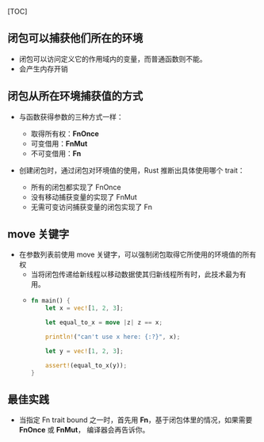 
[TOC]

## 闭包可以捕获他们所在的环境
- 闭包可以访问定义它的作用域内的变量，而普通函数则不能。
- 会产生内存开销


## 闭包从所在环境捕获值的方式
- 与函数获得参数的三种方式一样：
  - 取得所有权：**FnOnce**
  - 可变借用：**FnMut**
  - 不可变借用：**Fn**

- 创建闭包时，通过闭包对环境值的使用，Rust 推断出具体使用哪个 trait：
  - 所有的闭包都实现了 FnOnce
  - 没有移动捕获变量的实现了 FnMut
  - 无需可变访问捕获变量的闭包实现了 Fn

## move 关键字
- 在参数列表前使用 move 关键字，可以强制闭包取得它所使用的环境值的所有权
  - 当将闭包传递给新线程以移动数据使其归新线程所有时，此技术最为有用。
  - ```rust
    fn main() {
        let x = vec![1, 2, 3];

        let equal_to_x = move |z| z == x;

        println!("can't use x here: {:?}", x);

        let y = vec![1, 2, 3];

        assert!(equal_to_x(y));
    }
    ```

## 最佳实践
- 当指定 Fn trait bound 之一时，首先用 **Fn**，基于闭包体里的情况，如果需要 **FnOnce** 或 **FnMut**， 编译器会再告诉你。